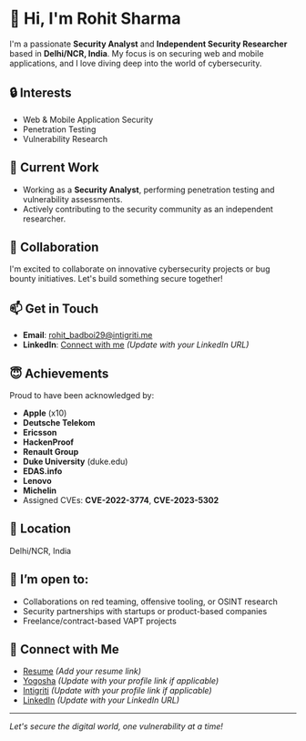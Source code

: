 # 👋 Hi, I'm Rohit Sharma

I'm a passionate **Security Analyst** and **Independent Security Researcher** based in **Delhi/NCR, India**. My focus is on securing web and mobile applications, and I love diving deep into the world of cybersecurity.

## 🔒 Interests
- Web & Mobile Application Security
- Penetration Testing
- Vulnerability Research

## 🌱 Current Work
- Working as a **Security Analyst**, performing penetration testing and vulnerability assessments.
- Actively contributing to the security community as an independent researcher.

## 💞️ Collaboration
I'm excited to collaborate on innovative cybersecurity projects or bug bounty initiatives. Let's build something secure together!

## 📫 Get in Touch
- **Email**: [rohit_badboi29@intigriti.me](mailto:rohit_badboi29@intigriti.me)
- **LinkedIn**: [Connect with me](https://www.linkedin.com/in/r0x5r) *(Update with your LinkedIn URL)*

## 😇 Achievements
Proud to have been acknowledged by:
- **Apple** (x10)
- **Deutsche Telekom**
- **Ericsson**
- **HackenProof**
- **Renault Group**
- **Duke University** (duke.edu)
- **EDAS.info**
- **Lenovo**
- **Michelin**
- Assigned CVEs: **CVE-2022-3774**, **CVE-2023-5302**

## 📍 Location
Delhi/NCR, India

## 🤝 I’m open to:
- Collaborations on red teaming, offensive tooling, or OSINT research
- Security partnerships with startups or product-based companies
- Freelance/contract-based VAPT projects

## 🔗 Connect with Me
- [Resume](https://r0x5r.github.io/Resume.pdf) *(Add your resume link)*
- [Yogosha](https://yogosha.com/r/r0x5r) *(Update with your profile link if applicable)*
- [Intigriti](https://app.intigriti.com/profile/rohit_badboi29) *(Update with your profile link if applicable)*
- [LinkedIn](https://www.linkedin.com/in/r0x5r) *(Update with your LinkedIn URL)*

---

*Let's secure the digital world, one vulnerability at a time!*


